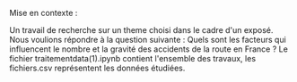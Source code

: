 Mise en contexte : 

Un travail de recherche sur un theme choisi dans le cadre d'un exposé. 
Nous voulions répondre à la question suivante :
Quels sont les facteurs qui influencent le nombre et la gravité des accidents de la route en France ?
Le fichier traitementdata(1).ipynb contient l'ensemble des travaux, les fichiers.csv représentent les données étudiées.
